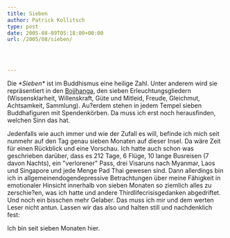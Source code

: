 ```yaml
---
title: Sieben
author: Patrick Kollitsch
type: post
date: 2005-08-09T05:18:00+00:00
url: /2005/08/sieben/




---
```

Die _\*Sieben\*_ ist im Buddhismus eine heilige Zahl. Unter anderem wird sie repräsentiert in den [Bojjhanga][1], den sieben Erleuchtungsgliedern (Wissensklarheit, Willenskraft, Güte und Mitleid, Freude, Gleichmut, Achtsamkeit, Sammlung). Au?erdem stehen in jedem Tempel sieben Buddhafiguren mit Spendenkörben. Da muss ich erst noch herausfinden, welchen Sinn das hat.

Jedenfalls wie auch immer und wie der Zufall es will, befinde ich mich seit nunmehr auf den Tag genau sieben Monaten auf dieser Insel. Da wäre Zeit für einen Rückblick und eine Vorschau. Ich hatte auch schon was geschrieben darüber, dass es 212 Tage, 6 Flüge, 10 lange Busreisen (7 davon Nachts), ein "verlorener" Pass, drei Visaruns nach Myanmar, Laos und Singapore und jede Menge Pad Thai gewesen sind. Dann allerdings bin ich in allgemeinendogendepressive Betrachtungen über meine Fähigkeit in emotionaler Hinsicht innerhalb von sieben Monaten so ziemlich alles zu zerschie?en, was ich hatte und andere Thirdlifecrisisgedanken abgedriftet. Und noch ein bisschen mehr Gelaber. Das muss ich mir und dem werten Leser nicht antun. Lassen wir das also und halten still und nachdenklich fest:

Ich bin seit sieben Monaten hier.

 [1]: http://de.wikipedia.org/wiki/Bojjhanga

